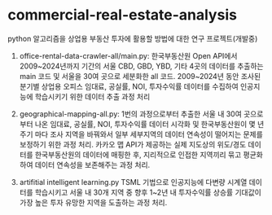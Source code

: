 # commercial-real-estate-analysis
python 알고리즘을 상업용 부동산 투자에 활용할 방법에 대한 연구 프로젝트(개발중)

1. office-rental-data-crawler-all/main.py:
 한국부동산원 Open API에서 2009~2024년까지 기간의 서울 CBD, GBD, YBD, 기타 4곳의 데이터를 추출하는 main 코드 및 서울을 30여 곳으로 세분화한 all 코드. 2009~2024년 동안 조사된 분기별 상업용 오피스 임대료, 공실률, NOI, 투자수익률 데이터를 수집하여 인공지능에 학습시키기 위한 데이터 추출 과정 처리

2. geographical-mapping-all.py:
 1번의 과정으로부터 추출한 서울 내 30여 곳으로 부터 나온 임대료, 공실률, NOI, 투자수익률 데이터 시각화 및 한국부동산원이 몇 년 주기 마다 조사 지역을 바꿔와서 일부 세부지역의 데이터 연속성이 떨어지는 문제를 보정하기 위한 과정 처리. 카카오 맵 API가 제공하는 실제 지도상의 위도/경도 데이터를 한국부동산원의 데이터에 매핑한 후, 지리적으로 인접한 지역끼리 묶고 평균화하여 데이터 연속성을 보존해주는 과정 처리. 

3. artifitial intelligent learning.py
 TSML 기법으로 인공지능에 다변량 시계열 데이터를 학습시키고 서울 내 30개 지역 중 향후 1~2년 내 투자수익률 상승률 기대값이 가장 높은 투자 유망한 지역을 도출하는 과정 처리.
